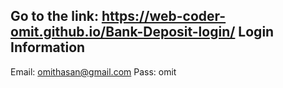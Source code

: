 Go to the link: https://web-coder-omit.github.io/Bank-Deposit-login/
Login Information
------------------
Email: omithasan@gmail.com
Pass: omit
